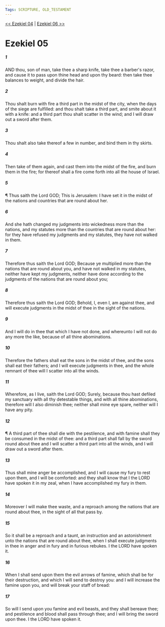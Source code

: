 ```yaml
---
Tags: SCRIPTURE, OLD_TESTAMENT
---
```


[<< Ezekiel 04](OLD_TESTAMENT/26_Ezekiel/Ezekiel_04.md) | [Ezekiel 06 >>](OLD_TESTAMENT/26_Ezekiel/Ezekiel_06.md)

# Ezekiel 05

##### 1

AND thou, son of man, take thee a sharp knife, take thee a barber's razor, and cause it to pass upon thine head and upon thy beard: then take thee balances to weight, and divide the hair.

##### 2

Thou shalt burn with fire a third part in the midst of the city, when the days of the siege are fulfilled: and thou shalt take a third part, and smite about it with a knife: and a third part thou shalt scatter in the wind; and I will draw out a sword after them.

##### 3

Thou shalt also take thereof a few in number, and bind them in thy skirts.

##### 4

Then take of them again, and cast them into the midst of the fire, and burn them in the fire; for thereof shall a fire come forth into all the house of Israel.

##### 5

¶ Thus saith the Lord GOD; This is Jerusalem: I have set it in the midst of the nations and countries that are round about her.

##### 6

And she hath changed my judgments into wickedness more than the nations, and my statutes more than the countries that are round about her: for they have refused my judgments and my statutes, they have not walked in them.

##### 7

Therefore thus saith the Lord GOD; Because ye multiplied more than the nations that are round about you, and have not walked in my statutes, neither have kept my judgments, neither have done according to the judgments of the nations that are round about you;

##### 8

Therefore thus saith the Lord GOD; Behold, I, even I, am against thee, and will execute judgments in the midst of thee in the sight of the nations.

##### 9

And I will do in thee that which I have not done, and whereunto I will not do any more the like, because of all thine abominations.

##### 10

Therefore the fathers shall eat the sons in the midst of thee, and the sons shall eat their fathers; and I will execute judgments in thee, and the whole remnant of thee will I scatter into all the winds.

##### 11

Wherefore, as I live, saith the Lord GOD; Surely, because thou hast defiled my sanctuary with all thy detestable things, and with all thine abominations, therefore will I also diminish thee; neither shall mine eye spare, neither will I have any pity.

##### 12

¶ A third part of thee shall die with the pestilence, and with famine shall they be consumed in the midst of thee: and a third part shall fall by the sword round about thee and I will scatter a third part into all the winds, and I will draw out a sword after them.

##### 13

Thus shall mine anger be accomplished, and I will cause my fury to rest upon them, and I will be comforted: and they shall know that I the LORD have spoken it in my zeal, when I have accomplished my fury in them.

##### 14

Moreover I will make thee waste, and a reproach among the nations that are round about thee, in the sight of all that pass by.

##### 15

So it shall be a reproach and a taunt, an instruction and an astonishment unto the nations that are round about thee, when I shall execute judgments in thee in anger and in fury and in furious rebukes. I the LORD have spoken it.

##### 16

When I shall send upon them the evil arrows of famine, which shall be for their destruction, and which I will send to destroy you: and I will increase the famine upon you, and will break your staff of bread:

##### 17

So will I send upon you famine and evil beasts, and they shall bereave thee; and pestilence and blood shall pass through thee; and I will bring the sword upon thee. I the LORD have spoken it.
